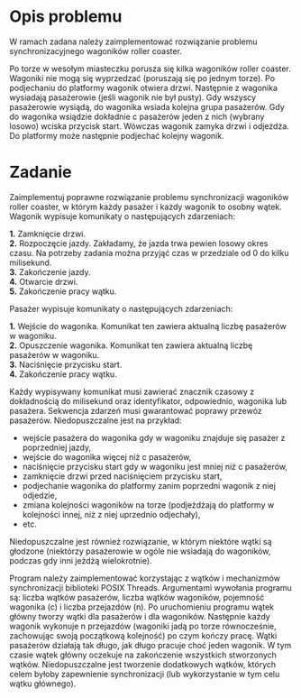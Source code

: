 # Opis problemu

W ramach zadana należy zaimplementować rozwiązanie problemu synchronizacyjnego wagoników roller coaster.

Po torze w wesołym miasteczku porusza się kilka wagoników  roller coaster. Wagoniki nie mogą się wyprzedzać (poruszają się po jednym torze). Po podjechaniu do platformy wagonik otwiera drzwi. Następnie z wagonika wysiadają pasażerowie (jeśli wagonik nie był pusty). Gdy wszyscy pasażerowie wysiądą, do wagonika wsiada kolejna grupa pasażerów. Gdy do wagonika wsiądzie dokładnie c pasażerów jeden z nich (wybrany losowo) wciska przycisk start. Wówczas wagonik zamyka drzwi i odjeżdża. Do platformy może następnie podjechać kolejny wagonik.

# Zadanie

Zaimplementuj poprawne rozwiązanie problemu synchronizacji wagoników roller coaster, w którym każdy pasażer i każdy wagonik to osobny wątek. Wagonik wypisuje komunikaty o następujących zdarzeniach:

  **1.** Zamknięcie drzwi.  
  **2.** Rozpoczęcie jazdy. Zakładamy, że jazda trwa pewien losowy okres czasu. Na potrzeby zadania można przyjąć czas w przedziale od 0 do kilku milisekund.  
  **3.** Zakończenie jazdy.  
  **4.** Otwarcie drzwi.  
  **5.** Zakończenie pracy wątku.  

Pasażer wypisuje komunikaty o następujących zdarzeniach:

  **1.** Wejście do wagonika. Komunikat ten zawiera aktualną liczbę pasażerów w wagoniku.  
  **2.** Opuszczenie wagonika. Komunikat ten zawiera aktualną liczbę pasażerów w wagoniku.  
  **3.** Naciśnięcie przycisku start.  
  **4.** Zakończenie pracy wątku.  

Każdy wypisywany komunikat musi zawierać znacznik czasowy z dokładnością do milisekund oraz identyfikator, odpowiednio, wagonika lub pasażera. Sekwencja zdarzeń musi gwarantować poprawy przewóz pasażerów. Niedopuszczalne jest na przykład:

  - wejście pasażera do wagonika gdy w wagoniku znajduje się pasażer z poprzedniej jazdy,
  - wejście do wagonika więcej niż c pasażerów,
  - naciśnięcie przycisku start gdy w wagoniku jest mniej niż c pasażerów,
  - zamknięcie drzwi przed naciśnięciem przycisku start,
  - podjechanie wagonika do platformy zanim poprzedni wagonik z niej odjedzie,
  - zmiana kolejności wagoników na torze (podjeżdżają do platformy w kolejności innej, niż z niej uprzednio odjechały),
  - etc.

Niedopuszczalne jest również rozwiązanie, w którym niektóre wątki są głodzone (niektórzy pasażerowie w ogóle nie wsiadają do wagoników, podczas gdy inni jeżdżą wielokrotnie).

Program należy zaimplementować korzystając z wątków i mechanizmów synchronizacji biblioteki POSIX Threads. Argumentami wywołania programu są: liczba wątków pasażerów, liczba wątków wagoników, pojemność wagonika (c) i liczba przejazdów (n). Po uruchomieniu programu wątek główny tworzy wątki dla pasażerów i dla wagoników. Następnie każdy wagonik wykonuje n przejazdów (wagoniki jadą po torze równocześnie, zachowując swoją początkową kolejność) po czym kończy pracę. Wątki pasażerów działają tak długo, jak długo pracuje choć jeden wagonik. W tym czasie wątek główny oczekuje na zakończenie wszystkich stworzonych wątków. Niedopuszczalne jest tworzenie dodatkowych wątków, których celem byłoby zapewnienie synchronizacji (lub wykorzystanie w tym celu wątku głównego).
